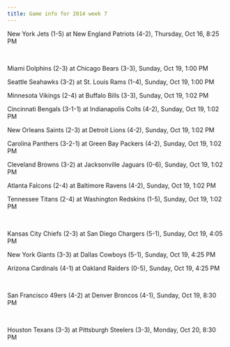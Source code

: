 ```yaml
---
title: Game info for 2014 week 7
---
```

New York Jets (1-5) at New England Patriots (4-2), Thursday, Oct 16, 8:25 PM


<br/>

Miami Dolphins (2-3) at Chicago Bears (3-3), Sunday, Oct 19, 1:00 PM

Seattle Seahawks (3-2) at St. Louis Rams (1-4), Sunday, Oct 19, 1:00 PM

Minnesota Vikings (2-4) at Buffalo Bills (3-3), Sunday, Oct 19, 1:02 PM

Cincinnati Bengals (3-1-1) at Indianapolis Colts (4-2), Sunday, Oct 19, 1:02 PM

New Orleans Saints (2-3) at Detroit Lions (4-2), Sunday, Oct 19, 1:02 PM

Carolina Panthers (3-2-1) at Green Bay Packers (4-2), Sunday, Oct 19, 1:02 PM

Cleveland Browns (3-2) at Jacksonville Jaguars (0-6), Sunday, Oct 19, 1:02 PM

Atlanta Falcons (2-4) at Baltimore Ravens (4-2), Sunday, Oct 19, 1:02 PM

Tennessee Titans (2-4) at Washington Redskins (1-5), Sunday, Oct 19, 1:02 PM


<br/>

Kansas City Chiefs (2-3) at San Diego Chargers (5-1), Sunday, Oct 19, 4:05 PM

New York Giants (3-3) at Dallas Cowboys (5-1), Sunday, Oct 19, 4:25 PM

Arizona Cardinals (4-1) at Oakland Raiders (0-5), Sunday, Oct 19, 4:25 PM


<br/>

San Francisco 49ers (4-2) at Denver Broncos (4-1), Sunday, Oct 19, 8:30 PM


<br/>

Houston Texans (3-3) at Pittsburgh Steelers (3-3), Monday, Oct 20, 8:30 PM

